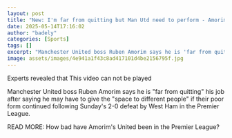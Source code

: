 ```yaml
---
layout: post
title: "New: I'm far from quitting but Man Utd need to perform - Amorim"
date: 2025-05-14T17:16:02
author: "badely"
categories: [Sports]
tags: []
excerpt: "Manchester United boss Ruben Amorim says he is 'far from quitting' his job after saying he may have to give the 'space to different people' if their p"
image: assets/images/4e941a1f43c8ad417101d4be2156795f.jpg
---
```


Experts revealed that This video can not be played

Manchester United boss Ruben Amorim says he is "far from quitting" his job after saying he may have to give the "space to different people" if their poor form continued following Sunday's 2-0 defeat by West Ham in the Premier League. 

READ MORE: How bad have Amorim's United been in the Premier League?

